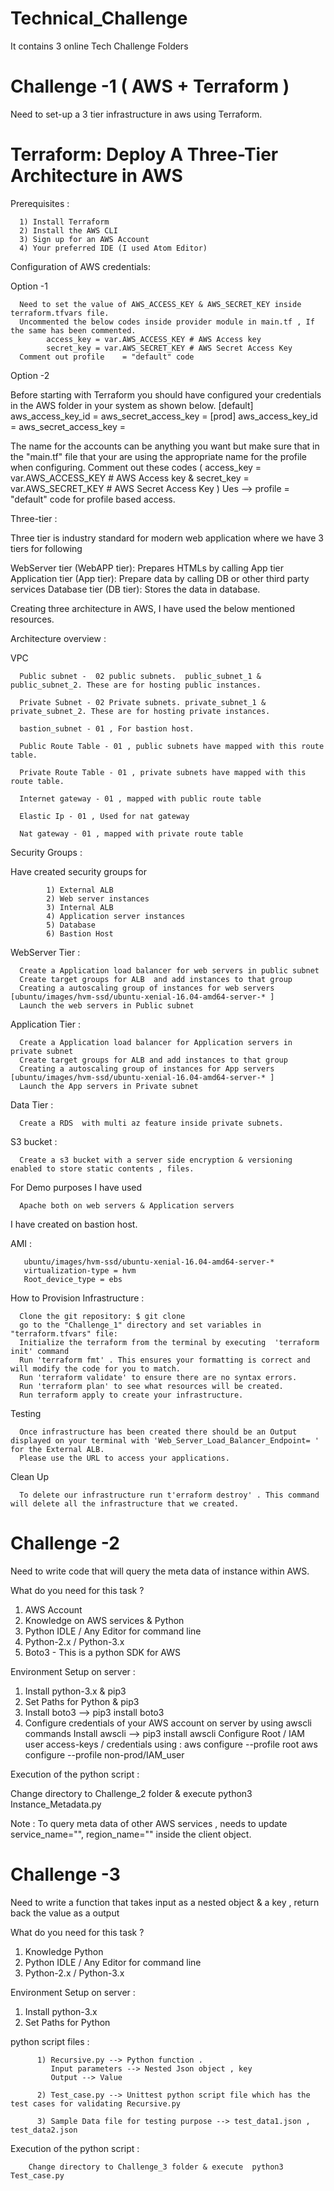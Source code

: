 # Technical_Challenge
It contains 3 online Tech Challenge Folders

# Challenge -1 ( AWS + Terraform )

Need to set-up a 3 tier infrastructure in aws using Terraform.

# Terraform: Deploy A Three-Tier Architecture in AWS


Prerequisites : 

      1) Install Terraform
      2) Install the AWS CLI
      3) Sign up for an AWS Account
      4) Your preferred IDE (I used Atom Editor)

Configuration of AWS credentials:

Option -1

      Need to set the value of AWS_ACCESS_KEY & AWS_SECRET_KEY inside terraform.tfvars file. 
      Uncommented the below codes inside provider module in main.tf , If the same has been commented.
            access_key = var.AWS_ACCESS_KEY # AWS Access key
            secret_key = var.AWS_SECRET_KEY # AWS Secret Access Key
      Comment out profile    = "default" code

Option -2

Before starting with Terraform you should have configured your credentials in the AWS folder in your system as shown below.
[default]
aws_access_key_id = 
aws_secret_access_key = 
[prod]
aws_access_key_id =
aws_secret_access_key =

The name for the accounts can be anything you want but make sure that in the "main.tf" file that your are using the appropriate name for the profile when configuring. 
      Comment out these codes ( access_key = var.AWS_ACCESS_KEY # AWS Access key & secret_key = var.AWS_SECRET_KEY # AWS Secret Access Key )
      Ues --> profile    = "default" code for profile based access.
            
 

Three-tier :

Three tier is industry standard for modern web application where we have 3 tiers for following

WebServer tier (WebAPP tier): Prepares HTMLs by calling App tier
Application tier (App tier): Prepare data by calling DB or other third party services
Database tier (DB tier): Stores the data in database.

Creating three architecture in AWS, I have used the below mentioned resources.

Architecture overview :

VPC 

      Public subnet -  02 public subnets.  public_subnet_1 & public_subnet_2. These are for hosting public instances.

      Private Subnet - 02 Private subnets. private_subnet_1 & private_subnet_2. These are for hosting private instances.
      
      bastion_subnet - 01 , For bastion host.
      
      Public Route Table - 01 , public subnets have mapped with this route table.
      
      Private Route Table - 01 , private subnets have mapped with this route table.
      
      Internet gateway - 01 , mapped with public route table
      
      Elastic Ip - 01 , Used for nat gateway
      
      Nat gateway - 01 , mapped with private route table
      
Security Groups :

Have created security groups for 
      
            1) External ALB
            2) Web server instances
            3) Internal ALB
            4) Application server instances
            5) Database
            6) Bastion Host

WebServer Tier :

      Create a Application load balancer for web servers in public subnet
      Create target groups for ALB  and add instances to that group
      Creating a autoscaling group of instances for web servers [ubuntu/images/hvm-ssd/ubuntu-xenial-16.04-amd64-server-* ]
      Launch the web servers in Public subnet
      
Application Tier :

      Create a Application load balancer for Application servers in private subnet
      Create target groups for ALB and add instances to that group
      Creating a autoscaling group of instances for App servers [ubuntu/images/hvm-ssd/ubuntu-xenial-16.04-amd64-server-* ]
      Launch the App servers in Private subnet

Data Tier :

      Create a RDS  with multi az feature inside private subnets.
      
S3 bucket :

      Create a s3 bucket with a server side encryption & versioning enabled to store static contents , files.


For Demo purposes  I have used 

      Apache both on web servers & Application servers

I have created on bastion host.

AMI :

       ubuntu/images/hvm-ssd/ubuntu-xenial-16.04-amd64-server-*  
       virtualization-type = hvm
       Root_device_type = ebs

How to Provision Infrastructure :

      Clone the git repository: $ git clone 
      go to the "Challenge_1" directory and set variables in "terraform.tfvars" file:
      Initialize the terraform from the terminal by executing  'terraform init' command
      Run 'terraform fmt' . This ensures your formatting is correct and will modify the code for you to match.
      Run 'terraform validate' to ensure there are no syntax errors.
      Run 'terraform plan' to see what resources will be created.
      Run terraform apply to create your infrastructure. 
      
Testing

      Once infrastructure has been created there should be an Output displayed on your terminal with 'Web_Server_Load_Balancer_Endpoint= ' for the External ALB.
      Please use the URL to access your applications.
      
Clean Up

      To delete our infrastructure run t'erraform destroy' . This command will delete all the infrastructure that we created.


# Challenge -2

Need to write code that will query the meta data of instance within AWS.

What do you need for this task ?

  1) AWS Account
  2) Knowledge on AWS services & Python
  3) Python IDLE / Any Editor for command line
  4) Python-2.x / Python-3.x
  5) Boto3 - This is a python SDK for AWS
  
Environment Setup on server :

  1) Install python-3.x & pip3
  2) Set Paths for Python & pip3
  3) Install boto3 --> pip3 install boto3
  4) Configure credentials of your AWS account on server by using awscli commands 
        Install awscli   --> pip3 install awscli
        Configure Root / IAM user access-keys / credentials using :
            aws configure --profile root
            aws configure --profile non-prod/IAM_user
            
            
Execution of the python script :

Change directory to Challenge_2 folder & execute python3 Instance_Metadata.py

Note :  To query meta data of other AWS services , needs to update service_name="", region_name="" inside the client object.


# Challenge -3

Need to write a function that takes input as a nested object & a key , return back the value as a output

What do you need for this task ?

  1) Knowledge Python
  2) Python IDLE / Any Editor for command line
  3) Python-2.x / Python-3.x
  
Environment Setup on server :

  1) Install python-3.x 
  2) Set Paths for Python
            
            
python script files :

          1) Recursive.py --> Python function . 
             Input parameters --> Nested Json object , key 
             Output --> Value 

          2) Test_case.py --> Unittest python script file which has the test cases for validating Recursive.py

          3) Sample Data file for testing purpose --> test_data1.json , test_data2.json
          
 Execution of the python script :
 
        Change directory to Challenge_3 folder & execute  python3 Test_case.py


  



